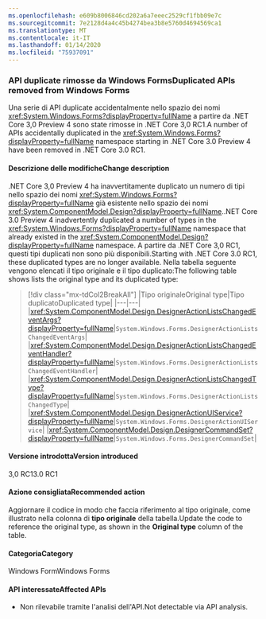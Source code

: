 ```yaml
---
ms.openlocfilehash: e609b8006846cd202a6a7eeec2529cf1fbb09e7c
ms.sourcegitcommit: 7e2128d4a4c45b4274bea3b8e5760d4694569ca1
ms.translationtype: MT
ms.contentlocale: it-IT
ms.lasthandoff: 01/14/2020
ms.locfileid: "75937091"
---
```

### <a name="duplicated-apis-removed-from-windows-forms"></a><span data-ttu-id="221ed-101">API duplicate rimosse da Windows Forms</span><span class="sxs-lookup"><span data-stu-id="221ed-101">Duplicated APIs removed from Windows Forms</span></span>

<span data-ttu-id="221ed-102">Una serie di API duplicate accidentalmente nello spazio dei nomi <xref:System.Windows.Forms?displayProperty=fullName> a partire da .NET Core 3,0 Preview 4 sono state rimosse in .NET Core 3,0 RC1.</span><span class="sxs-lookup"><span data-stu-id="221ed-102">A number of APIs accidentally duplicated in the <xref:System.Windows.Forms?displayProperty=fullName> namespace starting in .NET Core 3.0 Preview 4 have been removed in .NET Core 3.0 RC1.</span></span>

#### <a name="change-description"></a><span data-ttu-id="221ed-103">Descrizione delle modifiche</span><span class="sxs-lookup"><span data-stu-id="221ed-103">Change description</span></span>

<span data-ttu-id="221ed-104">.NET Core 3,0 Preview 4 ha inavvertitamente duplicato un numero di tipi nello spazio dei nomi <xref:System.Windows.Forms?displayProperty=fullName> già esistente nello spazio dei nomi <xref:System.ComponentModel.Design?displayProperty=fullName>.</span><span class="sxs-lookup"><span data-stu-id="221ed-104">.NET Core 3.0 Preview 4 inadvertently duplicated a number of types in the <xref:System.Windows.Forms?displayProperty=fullName> namespace that already existed in the <xref:System.ComponentModel.Design?displayProperty=fullName> namespace.</span></span> <span data-ttu-id="221ed-105">A partire da .NET Core 3,0 RC1, questi tipi duplicati non sono più disponibili.</span><span class="sxs-lookup"><span data-stu-id="221ed-105">Starting with .NET Core 3.0 RC1, these duplicated types are no longer available.</span></span> <span data-ttu-id="221ed-106">Nella tabella seguente vengono elencati il tipo originale e il tipo duplicato:</span><span class="sxs-lookup"><span data-stu-id="221ed-106">The following table shows lists the original type and its duplicated type:</span></span>

> [!div class="mx-tdCol2BreakAll"]
> |<span data-ttu-id="221ed-107">Tipo originale</span><span class="sxs-lookup"><span data-stu-id="221ed-107">Original type</span></span>|<span data-ttu-id="221ed-108">Tipo duplicato</span><span class="sxs-lookup"><span data-stu-id="221ed-108">Duplicated type</span></span>|
> |---|---|
> |<xref:System.ComponentModel.Design.DesignerActionListsChangedEventArgs?displayProperty=fullName>|`System.Windows.Forms.DesignerActionListsChangedEventArgs`|
> |<xref:System.ComponentModel.Design.DesignerActionListsChangedEventHandler?displayProperty=fullName>|`System.Windows.Forms.DesignerActionListsChangedEventHandler`|
> |<xref:System.ComponentModel.Design.DesignerActionListsChangedType?displayProperty=fullName>|`System.Windows.Forms.DesignerActionListsChangedType`|
> |<xref:System.ComponentModel.Design.DesignerActionUIService?displayProperty=fullName>|`System.Windows.Forms.DesignerActionUIService`|
> |<xref:System.ComponentModel.Design.DesignerCommandSet?displayProperty=fullName>|`System.Windows.Forms.DesignerCommandSet`|

#### <a name="version-introduced"></a><span data-ttu-id="221ed-109">Versione introdotta</span><span class="sxs-lookup"><span data-stu-id="221ed-109">Version introduced</span></span>

<span data-ttu-id="221ed-110">3,0 RC1</span><span class="sxs-lookup"><span data-stu-id="221ed-110">3.0 RC1</span></span>

#### <a name="recommended-action"></a><span data-ttu-id="221ed-111">Azione consigliata</span><span class="sxs-lookup"><span data-stu-id="221ed-111">Recommended action</span></span>

<span data-ttu-id="221ed-112">Aggiornare il codice in modo che faccia riferimento al tipo originale, come illustrato nella colonna di **tipo originale** della tabella.</span><span class="sxs-lookup"><span data-stu-id="221ed-112">Update the code to reference the original type, as shown in the **Original type** column of the table.</span></span>

#### <a name="category"></a><span data-ttu-id="221ed-113">Categoria</span><span class="sxs-lookup"><span data-stu-id="221ed-113">Category</span></span>

<span data-ttu-id="221ed-114">Windows Form</span><span class="sxs-lookup"><span data-stu-id="221ed-114">Windows Forms</span></span>

#### <a name="affected-apis"></a><span data-ttu-id="221ed-115">API interessate</span><span class="sxs-lookup"><span data-stu-id="221ed-115">Affected APIs</span></span>

- <span data-ttu-id="221ed-116">Non rilevabile tramite l'analisi dell'API.</span><span class="sxs-lookup"><span data-stu-id="221ed-116">Not detectable via API analysis.</span></span>

<!--

### Affected APIs

- Not detectable via API analysis.

-->
